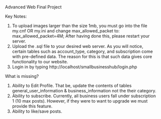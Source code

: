 Advanced Web Final Project

Key Notes:
1. To upload images larger than the size 1mb, you must go into the file my.cnf OR my.ini and change max_allowed_packet to:
max_allowed_packet=4M;
After having done this, please restart your server.
2. Upload the .sql file to your desired web server. As you will notice, certain tables such as account_type, category, and subscription come with pre-defined data. The reason for this is that such data gives core functionality to our website.
3. Login in by typing http://localhost/smallbusinesshub/login.php




What is missing?
1. Ability to Edit Profile. That be, update the contents of tables general_user_information & business_information not the their category.
2. Ability to subscribe. Currently, all business users fall under subscription 1 (10 max posts). However, if they were to want to upgrade we must provide this feature.
3. Ability to like/save posts.

